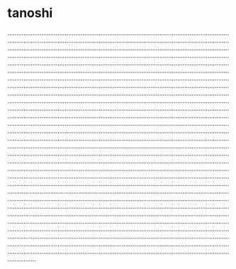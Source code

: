 # tanoshi

........................................................................................................................................................................................................................................................................................................................................................................................................................................................................................................................................................................................................................................................................................................................................................................................................................................................................................................................................................................................................................................................................................................................................................................................................................................................................................................................................................................................................................................................................................................................................................................................................................................................................................................................................................................................................................................................................................................................................................................................................................................................................................................................................................................................................................................................................................................................................................................................................................................................................................................................................................................................................................................................................................................................................................................................................................................................................................................................................................................................................................................................................................................................................................................................................................................................................................................................................................................................................................................................................................................................................................................................................................................................................................................................................................................................................................................................................................